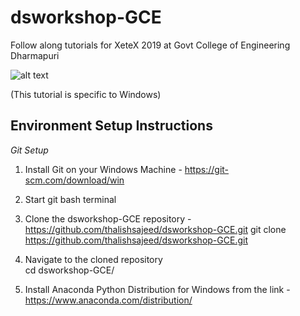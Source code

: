 # dsworkshop-GCE
Follow along tutorials for XeteX 2019 at Govt College of Engineering Dharmapuri

![alt text](https://imgur.com/P6GQneG)

(This tutorial is specific to Windows)

## Environment Setup Instructions


*Git Setup*   
1. Install Git on your Windows Machine - https://git-scm.com/download/win 

2. Start git bash terminal 

3. Clone the dsworkshop-GCE repository - https://github.com/thalishsajeed/dsworkshop-GCE.git 
   git clone https://github.com/thalishsajeed/dsworkshop-GCE.git 
4. Navigate to the cloned repository    
   cd dsworkshop-GCE/   
5. Install Anaconda Python Distribution for Windows from the link - https://www.anaconda.com/distribution/ 
